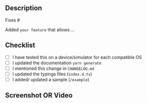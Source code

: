 <!--
Hi there and thank you for your change proposal!

Please fill out the following template to make the review process
as quick and smooth as possible.
-->

## Description

Fixes #<issue-number>

<!-- OR, if you're implementing a new feature: -->

Added `your feature` that allows ...


## Checklist

<!-- Check completed item: [X] -->

* [ ] I have tested this on a device/simulator for each compatible OS
* [ ] I updated the documentation `yarn generate`
* [ ] I mentioned this change in `CHANGELOG.md`
* [ ] I updated the typings files (`index.d.ts`)
* [ ] I added/ updated a sample  (`/example`)

## Screenshot OR Video

<!-- If it's a visual PR, we appreciate a screenshot or video -->
